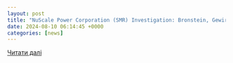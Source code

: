 ```yaml
---
layout: post
title: "NuScale Power Corporation (SMR) Investigation: Bronstein, Gewirtz & Grossman, LLC Encourages Investors to Seek Compensation for Alleged Wrongdoings | Morningstar"
date: 2024-08-10 06:14:45 +0000
categories: [news]
---
```


[Читати далі](https://www.morningstar.com/news/business-wire/20240809938503/nuscale-power-corporation-smr-investigation-bronstein-gewirtz-grossman-llc-encourages-investors-to-seek-compensation-for-alleged-wrongdoings)
